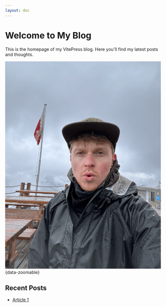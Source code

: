 ```yaml
---
layout: doc
---
```


# Welcome to My Blog

This is the homepage of my VitePress blog. Here you'll find my latest posts and thoughts.

![Alt text](../docs/images/1.png){data-zoomable}

## Recent Posts

- [Article 1](/posts/article-1)
